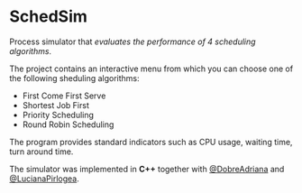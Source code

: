 
# SchedSim
Process simulator that *evaluates the performance of 4 scheduling algorithms*. 

The project contains an interactive menu from which you can choose one of the following sheduling algorithms:
- First Come First Serve
- Shortest Job First
- Priority Scheduling
- Round Robin Scheduling

The program provides standard indicators such as CPU usage, waiting time, turn around time.

The simulator was implemented in **C++** together with [@DobreAdriana](https://github.com/DobreAdriana) and [@LucianaPirlogea](https://github.com/LucianaPirlogea).
